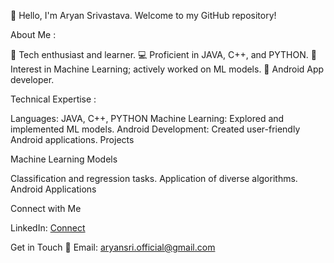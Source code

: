 👋 Hello, I'm Aryan Srivastava. Welcome to my GitHub repository!

About Me :

🚀 Tech enthusiast and learner.
💻 Proficient in JAVA, C++, and PYTHON.
🤖 Interest in Machine Learning; actively worked on ML models.
📱 Android App developer.

Technical Expertise :

Languages: JAVA, C++, PYTHON
Machine Learning: Explored and implemented ML models.
Android Development: Created user-friendly Android applications.
Projects

Machine Learning Models

Classification and regression tasks.
Application of diverse algorithms.
Android Applications

Connect with Me

LinkedIn: [Connect](linkedin.com/in/aryan-srivastava-006965222)

Get in Touch
📧 Email: aryansri.official@gmail.com
